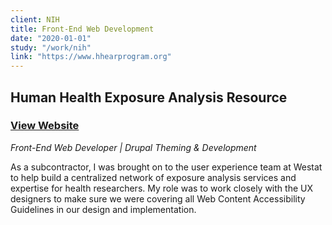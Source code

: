 ```yaml
---
client: NIH
title: Front-End Web Development
date: "2020-01-01"
study: "/work/nih"
link: "https://www.hhearprogram.org"
---
```


## Human Health Exposure Analysis Resource

### [View Website](https://www.hhearprogram.org)

_Front-End Web Developer | Drupal Theming & Development_

As a subcontractor, I was brought on to the user experience team at Westat to help build a centralized network of exposure analysis services and expertise for health researchers. My role was to work closely with the UX designers to make sure we were covering all Web Content Accessibility Guidelines in our design and implementation.
